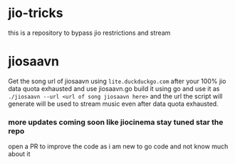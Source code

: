 # jio-tricks
this is a repository to bypass jio restrictions and stream
# jiosaavn
Get the song url of jiosaavn using `lite.duckduckgo.com` after your 100% jio data quota exhausted and use jiosaavn.go build it using go and use it as ```./jiosaavn --url <url of song jiosaavn here>``` and the url the script will generate will be used to stream music even after data quota exhausted.

### more updates coming soon like jiocinema stay tuned star the repo 
open a PR to improve the code as i am new to go code and not know much about it
